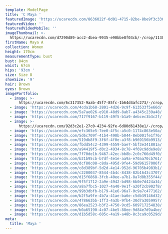 ```yaml
---
template: ModelPage
title: 'C Maya '
featuredImage: 'https://ucarecdn.com/8636022f-0d01-4715-82be-8be9f3c33042/'
featuredVideo: ''
featuredVideoMobile: ''
imageThumbnail: >-
  https://ucarecdn.com/d7290d89-acc2-4bea-9935-e90bbe8f03cb/-/crop/1130x1606/104,33/-/preview/
firstName: Maya A
collection: Women
height: 170cm
measurementType: bust
bust: 84cm
waist: 67cm
hips: '93cm '
size: Size 8
shoeSize: '9'
hair: Brown
eyes: Brown
imagePortfolio:
  - image: >-
      https://ucarecdn.com/6c317352-9aab-45f7-85fc-1b64d4afc273/-/crop/1002x1214/81,0/-/preview/
  - image: 'https://ucarecdn.com/4cda1b68-2801-4d26-9c9f-613533f5e66d/'
  - image: 'https://ucarecdn.com/5a7ae026-e910-48d9-8ab7-a4345c239a48/'
  - image: 'https://ucarecdn.com/717f9167-b119-49f5-b1a9-debcec3b3c2f/'
  - image: >-
      https://ucarecdn.com/92d3c2e1-27c0-4234-92fe-6d80d61438e1/-/crop/1218x1917/236,0/-/preview/
  - image: 'https://ucarecdn.com/efc365e5-7ee0-4f5c-a5c0-1174c863e50a/'
  - image: 'https://ucarecdn.com/5d6c709f-41b4-490b-b044-8eb001fe1f76/'
  - image: 'https://ucarecdn.com/519db8f9-3f6f-4f0e-a3f8-b969156b9913/'
  - image: 'https://ucarecdn.com/fbdd54c2-4399-4559-bae7-5bf3e341801a/'
  - image: 'https://ucarecdn.com/a94419f5-d0c2-4934-8c78-4f69c9dde9e8/'
  - image: 'https://ucarecdn.com/7f70de1b-9467-42ec-bb8b-2c0c766d49f0/'
  - image: 'https://ucarecdn.com/b21b95cb-b7df-4e1e-aa9a-e70aa70cb761/'
  - image: 'https://ucarecdn.com/dcf80c08-c8da-495d-9fe4-59d96157006f/'
  - image: 'https://ucarecdn.com/c8d389bf-5d2d-4e14-952d-96705b4983b1/'
  - image: 'https://ucarecdn.com/c2200037-8544-4b4c-8438-82b1643c3707/'
  - image: 'https://ucarecdn.com/d15f6868-3fcb-40ee-a7b1-8a7d8b355f44/'
  - image: 'https://ucarecdn.com/9f5f1712-2a9e-4942-bd98-6b0e7d424a34/'
  - image: 'https://ucarecdn.com/a8a7fbc5-1027-4a40-9e1f-a20f2cb902f8/'
  - image: 'https://ucarecdn.com/99b3dbfb-b179-41e6-96a7-0c9a7c477162/'
  - image: 'https://ucarecdn.com/b2f5a9fe-4b7a-41ae-ba6e-c5db39146d32/'
  - image: 'https://ucarecdn.com/478663bb-1ff3-4a3b-9fb4-30d7a3059957/'
  - image: 'https://ucarecdn.com/86ea2523-b3f2-4750-9cd5-609717254838/'
  - image: 'https://ucarecdn.com/b0a65190-4c07-4be5-88ee-9d84e7d9a4be/'
  - image: 'https://ucarecdn.com/d1b5d58c-605c-4a19-a48b-8c3ca9c0529d/'
meta:
  title: 'Maya '
---
```


